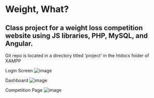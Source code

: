 # Weight, What?
## Class project for a weight loss competition website using JS libraries, PHP, MySQL, and Angular.
Git repo is located in a directory titled 'project' in the htdocs folder of XAMPP

Login Screen
![image](https://user-images.githubusercontent.com/26695894/57348389-e158d480-7123-11e9-9f1c-3251d00d4b4c.png)

Dashboard
![image](https://user-images.githubusercontent.com/26695894/57348400-e74eb580-7123-11e9-9fc8-f8d46fd1bdf6.png)

Competition Page
![image](https://user-images.githubusercontent.com/26695894/57348409-ed449680-7123-11e9-9086-05d0376ba8b1.png)

